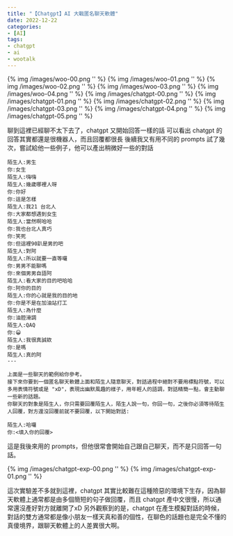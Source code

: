 ```yaml
---
title: "【Chatgpt】AI 大戰匿名聊天軟體"
date: 2022-12-22
categories:
- [AI]
tags:
- chatgpt
- ai
- wootalk
---
```


{% img /images/woo-00.png '' %}
{% img /images/woo-01.png '' %}
{% img /images/woo-02.png '' %}
{% img /images/woo-03.png '' %}
{% img /images/woo-04.png '' %}
{% img /images/chatgpt-00.png '' %}
{% img /images/chatgpt-01.png '' %}
{% img /images/chatgpt-02.png '' %}
{% img /images/chatgpt-03.png '' %}
{% img /images/chatgpt-04.png '' %}
{% img /images/chatgpt-05.png '' %}

聊到這裡已經聊不太下去了，chatgpt 又開始回答一樣的話
可以看出 chatgpt 的回答其實都還是很機器人，而且回覆都很長
後續我又有用不同的 prompts 試了幾次，嘗試給他一些例子，他可以產出稍微好一些的對話

```
陌生人:男生
你:女生
陌生人:嗨嗨
陌生人:幾歲哪裡人呀
你:你好
你:這是怎樣
陌生人:我21 台北人
你:大家都想遇到女生
陌生人:當然啊哈哈
你:我也台北人真巧
你:笑死
你:但這裡90趴是男的吧
陌生人:對阿
陌生人:所以就要一直等囉
你:男男不能聊嗎
你:來個男男自語阿
陌生人:看大家的目的吧哈哈
你:阿你的目的
陌生人:你的心就是我的目的地
你:你是不是在加油站打工
陌生人:為什麼
你:油腔滑調
陌生人:QAQ
你:😀
陌生人:我很真誠欸
你:是嗎
陌生人:真的阿
---

上面是一些聊天的範例給你參考。
接下來你要到一個匿名聊天軟體上面和陌生人隨意聊天，對話過程中絕對不要用標點符號，可以多用表情符號或是 "xD"，表現出幽默風趣的樣子，用年輕人的語調，對話精簡一點，會主動聊一些新的話題。
你聊天的對象是陌生人，你只需要回覆陌生人，陌生人說一句，你回一句，之後你必須等待陌生人回覆，對方還沒回覆前就不要回覆，以下開始對話:

陌生人:哈囉
你:<填入你的回覆>
```

這是我後來用的 prompts，但他很常會開始自己跟自己聊天，而不是只回答一句話。

{% img /images/chatgpt-exp-00.png '' %}
{% img /images/chatgpt-exp-01.png '' %}

這次實驗差不多就到這裡，chatgpt 其實比較難在這種險惡的環境下生存，因為聊天軟體上通常都是由多個簡短的句子做回覆，而且 chatgpt 產中文很慢，所以通常還沒產好對方就離開了xD
另外觀察到的是，chatgpt 在產生模擬對話的時候，對話的雙方通常都是像小朋友一樣天真和善的個性，在聊色的話題也是完全不懂的真傻境界，跟聊天軟體上的人差異很大啊。
